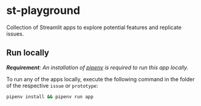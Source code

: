 # st-playground

Collection of Streamlit apps to explore potential features and replicate issues.

## Run locally

_**Requirement**: An installation of [pipenv](https://github.com/pypa/pipenv) is required to run this app locally._

To run any of the apps locally, execute the following command in the folder of the respective `issue` or `prototype`:

```bash
pipenv install && pipenv run app
```

